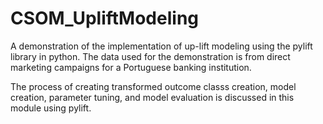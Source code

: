 # CSOM_UpliftModeling
A demonstration of the implementation of up-lift modeling using the pylift library in python. The data used for the demonstration is from direct marketing campaigns for a Portuguese banking institution.

The process of creating transformed outcome classs creation, model creation, parameter tuning, and model evaluation is discussed in this module using pylift.
